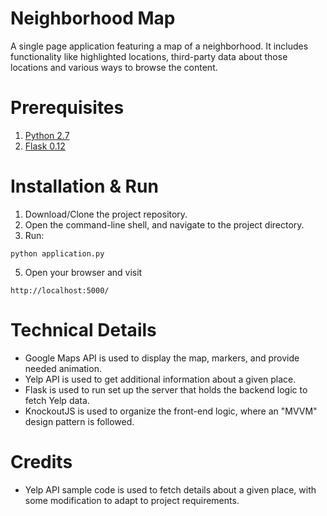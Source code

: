 # Neighborhood Map
A single page application featuring a map of a neighborhood. It includes functionality like highlighted locations, third-party data about those locations and various ways to browse the content.

# Prerequisites
1. [Python 2.7](https://www.python.org/download/releases/2.7/)
2. [Flask 0.12](http://flask.pocoo.org/docs/0.12/installation/)

# Installation & Run
1. Download/Clone the project repository.
2. Open the command-line shell, and navigate to the project directory.
4. Run:
```
python application.py
```
5. Open your browser and visit
```
http://localhost:5000/
```

# Technical Details
- Google Maps API is used to display the map, markers, and provide needed animation.
- Yelp API is used to get additional information about a given place.
- Flask is used to run set up the server that holds the backend logic to fetch Yelp data.
- KnockoutJS is used to organize the front-end logic, where an "MVVM" design pattern is followed.

# Credits
- Yelp API sample code is used to fetch details about a given place, with some modification to adapt to project requirements.
